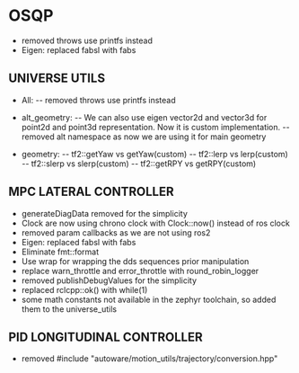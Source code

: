 # OSQP
- removed throws use printfs instead
- Eigen: replaced fabsl with fabs

## UNIVERSE UTILS
- All:
    -- removed throws use printfs instead

- alt_geometry:
    -- We can also use eigen vector2d and  vector3d for point2d and point3d representation.  Now it is custom implementation.
    -- removed alt namespace as now we are using it for main geometry
    
- geometry:
    -- tf2::getYaw vs getYaw(custom)
    -- tf2::lerp vs lerp(custom)
    -- tf2::slerp vs slerp(custom)
    -- tf2::getRPY vs getRPY(custom)

## MPC LATERAL CONTROLLER
- generateDiagData removed for the simplicity
- Clock are now using chrono clock with Clock::now() instead of ros clock
- removed param callbacks as we are not using ros2
- Eigen: replaced fabsl with fabs
- Eliminate fmt::format
- Use wrap for wrapping the dds sequences prior manipulation
- replace warn_throttle and error_throttle with round_robin_logger
- removed publishDebugValues for the simplicity
- replaced rclcpp::ok() with while(1)
- some math constants not available in the zephyr toolchain, so added them to the universe_utils

## PID LONGITUDINAL CONTROLLER
- removed #include "autoware/motion_utils/trajectory/conversion.hpp"

